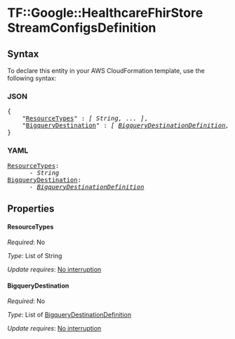 # TF::Google::HealthcareFhirStore StreamConfigsDefinition

## Syntax

To declare this entity in your AWS CloudFormation template, use the following syntax:

### JSON

<pre>
{
    "<a href="#resourcetypes" title="ResourceTypes">ResourceTypes</a>" : <i>[ String, ... ]</i>,
    "<a href="#bigquerydestination" title="BigqueryDestination">BigqueryDestination</a>" : <i>[ <a href="bigquerydestinationdefinition.md">BigqueryDestinationDefinition</a>, ... ]</i>
}
</pre>

### YAML

<pre>
<a href="#resourcetypes" title="ResourceTypes">ResourceTypes</a>: <i>
      - String</i>
<a href="#bigquerydestination" title="BigqueryDestination">BigqueryDestination</a>: <i>
      - <a href="bigquerydestinationdefinition.md">BigqueryDestinationDefinition</a></i>
</pre>

## Properties

#### ResourceTypes

_Required_: No

_Type_: List of String

_Update requires_: [No interruption](https://docs.aws.amazon.com/AWSCloudFormation/latest/UserGuide/using-cfn-updating-stacks-update-behaviors.html#update-no-interrupt)

#### BigqueryDestination

_Required_: No

_Type_: List of <a href="bigquerydestinationdefinition.md">BigqueryDestinationDefinition</a>

_Update requires_: [No interruption](https://docs.aws.amazon.com/AWSCloudFormation/latest/UserGuide/using-cfn-updating-stacks-update-behaviors.html#update-no-interrupt)

